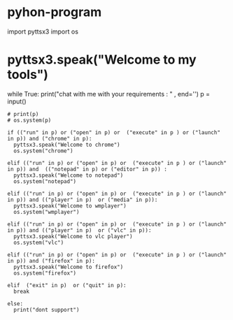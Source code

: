 # pyhon-program
import pyttsx3
import os

# pyttsx3.speak("Welcome to my tools")


while True:
	print("chat with me with your requirements : "  , end='')
	p = input()

	# print(p)
	# os.system(p)

	if (("run" in p) or ("open" in p) or  ("execute" in p ) or ("launch" in p)) and ("chrome" in p):
	  pyttsx3.speak("Welcome to chrome")
	  os.system("chrome")

	elif (("run" in p) or ("open" in p) or  ("execute" in p ) or ("launch" in p)) and  (("notepad" in p) or ("editor" in p)) :
	  pyttsx3.speak("Welcome to notepad")
	  os.system("notepad")

	elif (("run" in p) or ("open" in p) or  ("execute" in p ) or ("launch" in p)) and (("player" in p)  or ("media" in p)):
	  pyttsx3.speak("Welcome to wmplayer")
	  os.system("wmplayer")

	elif (("run" in p) or ("open" in p) or  ("execute" in p ) or ("launch" in p)) and (("player" in p)  or ("vlc" in p)):
	  pyttsx3.speak("Welcome to vlc player")
	  os.system("vlc")

	elif (("run" in p) or ("open" in p) or  ("execute" in p ) or ("launch" in p)) and ("firefox" in p):
	  pyttsx3.speak("Welcome to firefox")
	  os.system("firefox")
	
	elif  ("exit" in p)  or ("quit" in p):
	  break

	else:
	  print("dont support")


